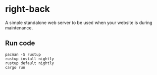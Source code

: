 # right-back
A simple standalone web server to be used when your website is during maintenance.

## Run code
```
pacman -S rustup
rustup install nightly
rustup default nightly
cargo run
```
